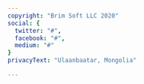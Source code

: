 ```yaml
---
copyright: "Brim Soft LLC 2020"
social: {
  twitter: "#",
  facebook: "#",
  medium: "#"
}
privacyText: "Ulaanbaatar, Mongolia"

---
```


